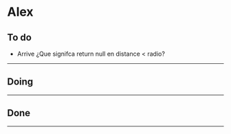 # Alex

## To do

* Arrive ¿Que signifca return null en distance < radio?
---

## Doing

---

## Done

---